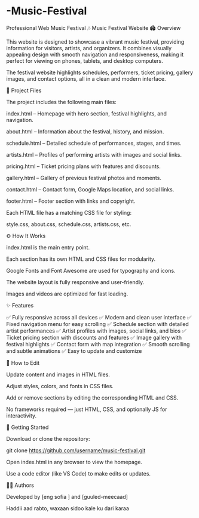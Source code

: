 # -Music-Festival
Professional Web Music Festival
🎶 Music Festival Website
🏟 Overview

This website is designed to showcase a vibrant music festival, providing information for visitors, artists, and organizers. It combines visually appealing design with smooth navigation and responsiveness, making it perfect for viewing on phones, tablets, and desktop computers.

The festival website highlights schedules, performers, ticket pricing, gallery images, and contact options, all in a clean and modern interface.

📁 Project Files

The project includes the following main files:

index.html – Homepage with hero section, festival highlights, and navigation.

about.html – Information about the festival, history, and mission.

schedule.html – Detailed schedule of performances, stages, and times.

artists.html – Profiles of performing artists with images and social links.

pricing.html – Ticket pricing plans with features and discounts.

gallery.html – Gallery of previous festival photos and moments.

contact.html – Contact form, Google Maps location, and social links.

footer.html – Footer section with links and copyright.

Each HTML file has a matching CSS file for styling:

style.css, about.css, schedule.css, artists.css, etc.

⚙️ How It Works

index.html is the main entry point.

Each section has its own HTML and CSS files for modularity.

Google Fonts and Font Awesome are used for typography and icons.

The website layout is fully responsive and user-friendly.

Images and videos are optimized for fast loading.

✨ Features

✅ Fully responsive across all devices
✅ Modern and clean user interface
✅ Fixed navigation menu for easy scrolling
✅ Schedule section with detailed artist performances
✅ Artist profiles with images, social links, and bios
✅ Ticket pricing section with discounts and features
✅ Image gallery with festival highlights
✅ Contact form with map integration
✅ Smooth scrolling and subtle animations
✅ Easy to update and customize

🎨 How to Edit

Update content and images in HTML files.

Adjust styles, colors, and fonts in CSS files.

Add or remove sections by editing the corresponding HTML and CSS.

No frameworks required — just HTML, CSS, and optionally JS for interactivity.

🚀 Getting Started

Download or clone the repository:

git clone https://github.com/username/music-festival.git


Open index.html in any browser to view the homepage.

Use a code editor (like VS Code) to make edits or updates.

👩‍💻 Authors

Developed by [eng sofia ] and [guuled-meecaad]

Haddii aad rabto, waxaan sidoo kale ku dari karaa
  
